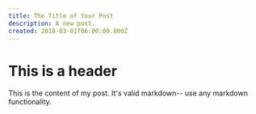 ```yaml
---
title: The Title of Your Post
description: A new post.
created: 2018-03-01T06:00:00.000Z
---
```


# This is a header

This is the content of my post.
It's valid markdown-- use any markdown functionality.